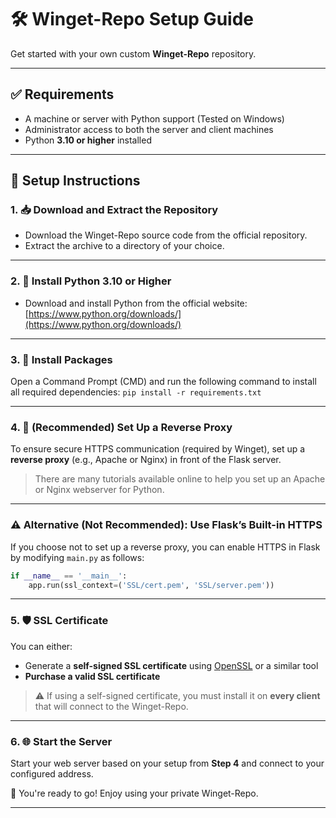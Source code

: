 # 🛠️ Winget-Repo Setup Guide

Get started with your own custom **Winget-Repo** repository.

---

## ✅ Requirements

- A machine or server with Python support (Tested on Windows)
- Administrator access to both the server and client machines
- Python **3.10 or higher** installed

---

## 📖 Setup Instructions

### 1. 📥 Download and Extract the Repository

- Download the Winget-Repo source code from the official repository.
- Extract the archive to a directory of your choice.

---

### 2. 🐍 Install Python 3.10 or Higher

- Download and install Python from the official website:  
  [https://www.python.org/downloads/](https://www.python.org/downloads/)

---

### 3. 🔌 **Install Packages**   
   Open a Command Prompt (CMD) and run the following command to install all required dependencies: ```pip install -r requirements.txt```

---

### 4. 🔐 (Recommended) Set Up a Reverse Proxy

To ensure secure HTTPS communication (required by Winget), set up a **reverse proxy** (e.g., Apache or Nginx) in front of the Flask server.

> There are many tutorials available online to help you set up an Apache or Nginx webserver for Python.

---

### ⚠️ Alternative (Not Recommended): Use Flask’s Built-in HTTPS

If you choose not to set up a reverse proxy, you can enable HTTPS in Flask by modifying `main.py` as follows:

```python
if __name__ == '__main__':
    app.run(ssl_context=('SSL/cert.pem', 'SSL/server.pem'))
```

---

### 5. 🛡️ SSL Certificate

You can either:

- Generate a **self-signed SSL certificate** using [OpenSSL](https://www.openssl.org/) or a similar tool  
- **Purchase a valid SSL certificate**

> ⚠️ If using a self-signed certificate, you must install it on **every client** that will connect to the Winget-Repo.

---

### 6. 🌐 Start the Server

Start your web server based on your setup from **Step 4** and connect to your configured address.

🎉 You're ready to go! Enjoy using your private Winget-Repo.

---

